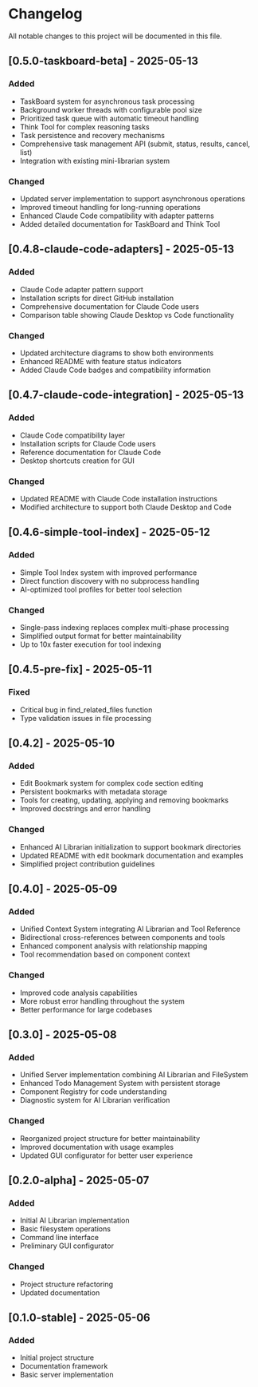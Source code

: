 # Changelog

All notable changes to this project will be documented in this file.

## [0.5.0-taskboard-beta] - 2025-05-13

### Added
- TaskBoard system for asynchronous task processing
- Background worker threads with configurable pool size
- Prioritized task queue with automatic timeout handling
- Think Tool for complex reasoning tasks
- Task persistence and recovery mechanisms
- Comprehensive task management API (submit, status, results, cancel, list)
- Integration with existing mini-librarian system

### Changed
- Updated server implementation to support asynchronous operations
- Improved timeout handling for long-running operations
- Enhanced Claude Code compatibility with adapter patterns
- Added detailed documentation for TaskBoard and Think Tool

## [0.4.8-claude-code-adapters] - 2025-05-13

### Added
- Claude Code adapter pattern support
- Installation scripts for direct GitHub installation
- Comprehensive documentation for Claude Code users
- Comparison table showing Claude Desktop vs Code functionality

### Changed
- Updated architecture diagrams to show both environments
- Enhanced README with feature status indicators
- Added Claude Code badges and compatibility information

## [0.4.7-claude-code-integration] - 2025-05-13

### Added
- Claude Code compatibility layer
- Installation scripts for Claude Code users
- Reference documentation for Claude Code
- Desktop shortcuts creation for GUI

### Changed
- Updated README with Claude Code installation instructions
- Modified architecture to support both Claude Desktop and Code

## [0.4.6-simple-tool-index] - 2025-05-12

### Added
- Simple Tool Index system with improved performance
- Direct function discovery with no subprocess handling
- AI-optimized tool profiles for better tool selection

### Changed
- Single-pass indexing replaces complex multi-phase processing
- Simplified output format for better maintainability
- Up to 10x faster execution for tool indexing

## [0.4.5-pre-fix] - 2025-05-11

### Fixed
- Critical bug in find_related_files function
- Type validation issues in file processing

## [0.4.2] - 2025-05-10

### Added
- Edit Bookmark system for complex code section editing
- Persistent bookmarks with metadata storage
- Tools for creating, updating, applying and removing bookmarks
- Improved docstrings and error handling

### Changed
- Enhanced AI Librarian initialization to support bookmark directories
- Updated README with edit bookmark documentation and examples
- Simplified project contribution guidelines

## [0.4.0] - 2025-05-09

### Added
- Unified Context System integrating AI Librarian and Tool Reference
- Bidirectional cross-references between components and tools
- Enhanced component analysis with relationship mapping
- Tool recommendation based on component context

### Changed
- Improved code analysis capabilities
- More robust error handling throughout the system
- Better performance for large codebases

## [0.3.0] - 2025-05-08

### Added
- Unified Server implementation combining AI Librarian and FileSystem
- Enhanced Todo Management System with persistent storage
- Component Registry for code understanding
- Diagnostic system for AI Librarian verification

### Changed
- Reorganized project structure for better maintainability
- Improved documentation with usage examples
- Updated GUI configurator for better user experience

## [0.2.0-alpha] - 2025-05-07

### Added
- Initial AI Librarian implementation
- Basic filesystem operations
- Command line interface
- Preliminary GUI configurator

### Changed
- Project structure refactoring
- Updated documentation

## [0.1.0-stable] - 2025-05-06

### Added
- Initial project structure
- Documentation framework
- Basic server implementation
